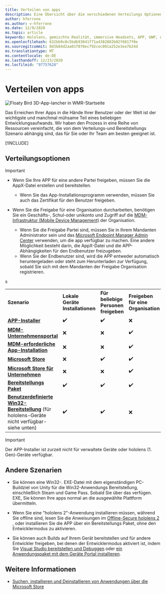 ```yaml
---
title: Verteilen von apps
description: Eine Übersicht über die verschiedenen Verteilungs Optionen für verschiedene unterstützte Plattformen und Veröffentlichungs Speicher.
author: hferrone
ms.author: v-hferrone
ms.date: 12/9/2020
ms.topic: article
keywords: Hololens, gemischte Realität, immersive Headsets, APP, UWP, einreichen, Übermittlung, Filter, Metadaten, Systemanforderungen, Schlüsselwörter, Wack, Zertifizierung, Paket, AppX, Merchandising
ms.openlocfilehash: 632bb9c0c5bdb93041f71a4382802b02f6817f0e
ms.sourcegitcommit: 8d3b84d2aa01f078ecf92cec001a252e3ea7b24d
ms.translationtype: MT
ms.contentlocale: de-DE
ms.lasthandoff: 12/23/2020
ms.locfileid: "97757628"
---
```

# <a name="distributing-your-apps"></a>Verteilen von apps

![Floaty Bird 3D-App-lancher in WMR-Startseite](images/distribute-hero-image.png)

Das Erreichen Ihrer Apps in die Hände Ihrer Benutzer oder der Welt ist der wichtigste und manchmal mühsame Teil eines beliebigen Entwicklungsaufwands. Wir haben den Prozess in eine Reihe von Ressourcen vereinfacht, die von dem Verteilungs-und Bereitstellungs Szenario abhängig sind, das für Sie oder Ihr Team am besten geeignet ist.

[!INCLUDE[](includes/before-submission.md)]

## <a name="distribution-options"></a>Verteilungsoptionen

> [!IMPORTANT]
> * Wenn Sie Ihre APP für eine andere Partei freigeben, müssen Sie die AppX-Datei erstellen und bereitstellen. 
>     * Wenn Sie das App-Installationsprogramm verwenden, müssen Sie auch das Zertifikat für den Benutzer freigeben.
> 
> * Wenn Sie die Freigabe für eine Organisation durcharbeiten, benötigen Sie ein Geschäfts-, Schul-oder unikonto und Zugriff auf die [MDM-Infrastruktur (Mobile Device Management)](https://docs.microsoft.com/hololens/hololens-enroll-mdm) der Organisation.  
>    * Wenn Sie die Freigabe Partei sind, müssen Sie in Ihrem Mandanten Administrator sein und das [Microsoft Endpoint Manager Admin Center](https://docs.microsoft.com/mem/intune/apps/apps-deploy) verwenden, um die app verfügbar zu machen. Eine andere Möglichkeit besteht darin, die AppX-Datei und die APP-Abhängigkeiten für den Endbenutzer freizugeben.
>    * Wenn Sie der Endbenutzer sind, wird die APP entweder automatisch heruntergeladen oder steht zum Herunterladen zur Verfügung, sobald Sie sich mit dem Mandanten der Freigabe Organisation registrieren. 

<table>
<colgroup>
    <col width="33%" />
    <col width="22%" />
    <col width="22%" />
    <col width="22%" />
</colgroup>
<tr>
    <td><strong>Szenario</strong></td>
    <td><strong>Lokale Geräte Installationen</strong></td>
    <td><strong>Für beliebige Personen freigeben</strong></td>
    <td><strong>Freigeben für eine Organisation</strong></td>
</tr>
<tr>
    <td><a href="https://docs.microsoft.com/hololens/app-deploy-app-installer"><strong>APP-Installer</strong></td>
    <td>✔️</td>
    <td>✔️</td>
    <td>❌</td>
</tr>
<tr>
    <td><a href="https://docs.microsoft.com/hololens/app-deploy-app-installer"><strong>MDM-Unternehmensportal</strong></a></td>
    <td>❌</td>
    <td>❌</td>
    <td>✔️</td>
</tr>
<tr>
    <td><a href="https://docs.microsoft.com/hololens/app-deploy-intune"><strong>MDM-erforderliche App-Installation</strong></a></td>
    <td>❌</td>
    <td>❌</td>
    <td>✔️</td>
</tr>
<tr>
    <td><a href="submitting-an-app-to-the-microsoft-store.md"><strong>Microsoft Store</strong></a></td>
    <td>❌</td>
    <td>✔️</td>
    <td>✔️</td>s
</tr>
<tr>
    <td><a href="https://docs.microsoft.com/hololens/app-deploy-store-business"><strong>Microsoft Store für Unternehmen</strong></a></td>
    <td>❌</td>
    <td>❌</td>
    <td>✔️</td>
</tr>
<tr>
    <td><a href="https://docs.microsoft.com/hololens/app-deploy-provisioning-package"><strong>Bereitstellungs Paket</strong></a></td>
    <td>✔️</td>
    <td>✔️</td>
    <td>✔️</td>
</tr>
<tr>
    <td><a href="#other-scenarios"><strong>Benutzerdefinierte Win32-Bereitstellung</strong></a> (für hololens-Geräte nicht verfügbar-siehe unten)</td>
    <td>✔️</td>
    <td>✔️</td>
    <td>❌</td>
</tr>
</table>

> [!IMPORTANT]
> Der APP-Installer ist zurzeit nicht für verwaltete Geräte oder hololens (1. Gen)-Geräte verfügbar.

## <a name="other-scenarios"></a>Andere Szenarien

* Sie können eine Win32-. EXE-Datei mit dem eigenständigen PC-Buildziel von Unity für die Win32-Anwendungs Bereitstellung, einschließlich Steam und Game Pass. Sobald Sie über das verfügen. EXE, Sie können Ihre apps normal an die ausgewählte Plattform übermitteln. 

* Wenn Sie eine "hololens 2"-Anwendung installieren müssen, während Sie offline sind, lesen Sie die Anweisungen im [Offline-Secure hololens 2](https://docs.microsoft.com/hololens/hololens-common-scenarios-offline-secure) , oder installieren Sie die APP über ein Bereitstellungs Paket, ohne den Entwicklermodus zu aktivieren.

* Sie können auch Builds auf Ihrem Gerät bereitstellen und für andere Entwickler freigeben, bei denen der Entwicklermodus aktiviert ist, indem Sie [Visual Studio bereitstellen und Debuggen](../develop/platform-capabilities-and-apis/using-visual-studio.md) oder [ein Anwendungspaket mit dem Geräte Portal installieren](https://docs.microsoft.com/hololens/holographic-custom-apps#installing-an-application-package-with-the-device-portal).

## <a name="see-also"></a>Weitere Informationen
* [Suchen, installieren und Deinstallieren von Anwendungen über die Microsoft Store](https://docs.microsoft.com/hololens/holographic-store-apps)

